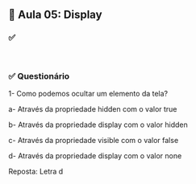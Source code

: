 ## 📝 Aula 05: Display
### ✅

<br>

### ✅ Questionário
1- Como podemos ocultar um elemento da tela?

a- Através da propriedade hidden com o valor true

b- Através da propriedade display com o valor hidden

c- Através da propriedade visible com o valor false

d- Através da propriedade display com o valor none

Reposta: Letra d